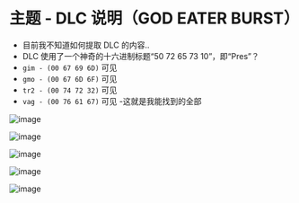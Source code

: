 # 主题 - DLC 说明（GOD EATER BURST）


  - 目前我不知道如何提取 DLC 的内容..
  - DLC 使用了一个神奇的十六进制标题“50 72 65 73 10”，即“Pres”？
  - `gim - (00 67 69 6D)` 可见
  - `gmo - (00 67 6D 6F)` 可见
  - `tr2 - (00 74 72 32)` 可见
  - `vag - (00 76 61 67)` 可见
  -这就是我能找到的全部

![image](https://github.com/nachotacos69/WikiEater/assets/99103531/2c567325-8b17-4c75-81e9-32326764298f)

![image](https://github.com/nachotacos69/WikiEater/assets/99103531/6be2b760-6fd6-4adf-b6ff-20b9f80d7e38)

![image](https://github.com/nachotacos69/WikiEater/assets/99103531/57c8f5d8-7f47-41ab-bc33-320d115140c8)

![image](https://github.com/nachotacos69/WikiEater/assets/99103531/b93bf052-7f19-455f-9a49-4018da571596)

![image](https://github.com/nachotacos69/WikiEater/assets/99103531/ac12c2af-c008-4e2a-ac5c-a677faa80bb0)

